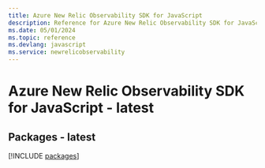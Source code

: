 ```yaml
---
title: Azure New Relic Observability SDK for JavaScript
description: Reference for Azure New Relic Observability SDK for JavaScript
ms.date: 05/01/2024
ms.topic: reference
ms.devlang: javascript
ms.service: newrelicobservability
---
```

# Azure New Relic Observability SDK for JavaScript - latest
## Packages - latest
[!INCLUDE [packages](new-relic-observability-index.md)]